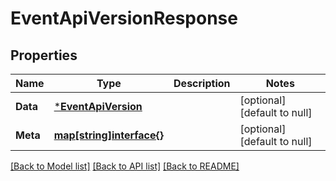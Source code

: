 # EventApiVersionResponse

## Properties
Name | Type | Description | Notes
------------ | ------------- | ------------- | -------------
**Data** | [***EventApiVersion**](EventApiVersion.md) |  | [optional] [default to null]
**Meta** | [**map[string]interface{}**](interface{}.md) |  | [optional] [default to null]

[[Back to Model list]](../README.md#documentation-for-models) [[Back to API list]](../README.md#documentation-for-api-endpoints) [[Back to README]](../README.md)

